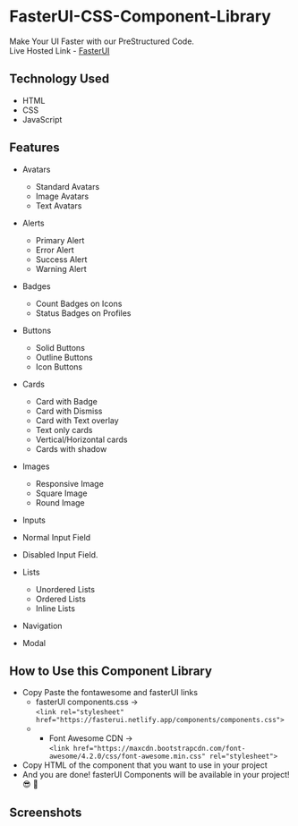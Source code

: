 # FasterUI-CSS-Component-Library 
 Make Your UI Faster with our PreStructured Code. \
 Live Hosted Link - [FasterUI](https://fasterui.netlify.app/)


## Technology Used 
- HTML
- CSS
- JavaScript

## Features
- Avatars
  - Standard Avatars
  - Image Avatars
  - Text Avatars
  
- Alerts
  - Primary Alert
  - Error Alert
  - Success Alert
  - Warning Alert

- Badges
  - Count Badges on Icons
  - Status Badges on Profiles

- Buttons
  - Solid Buttons
  - Outline Buttons
  - Icon Buttons
  
- Cards
  - Card with Badge
  - Card with Dismiss
  - Card with Text overlay
  - Text only cards
  - Vertical/Horizontal cards 
  - Cards with shadow
  
- Images
  - Responsive Image
  - Square Image
  - Round Image

- Inputs
-  Normal Input Field
-  Disabled Input Field.

- Lists
  - Unordered Lists
  - Ordered Lists
  - Inline Lists

- Navigation

- Modal


## How to Use this Component Library
- Copy Paste the fontawesome and fasterUI links
  - fasterUI components.css  -> <br /> ```<link rel="stylesheet" href="https://fasterui.netlify.app/components/components.css">``` <br />
  - - Font Awesome CDN        -> <br /> ```<link href="https://maxcdn.bootstrapcdn.com/font-awesome/4.2.0/css/font-awesome.min.css" rel="stylesheet">``` <br />
- Copy HTML of the component that you want to use in your project
- And you are done! fasterUI Components will be available in your project! :sunglasses: 🥳

## Screenshots
![]() <br /><br />

